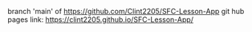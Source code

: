 

branch 'main' of https://github.com/Clint2205/SFC-Lesson-App
git hub pages link: https://clint2205.github.io/SFC-Lesson-App/ 
